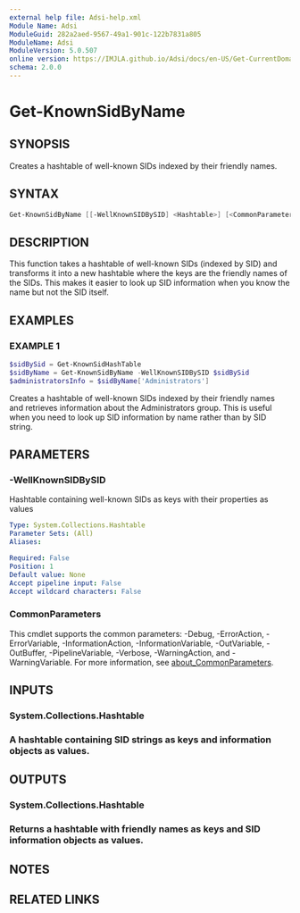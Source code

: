 ```yaml
---
external help file: Adsi-help.xml
Module Name: Adsi
ModuleGuid: 282a2aed-9567-49a1-901c-122b7831a805
ModuleName: Adsi
ModuleVersion: 5.0.507
online version: https://IMJLA.github.io/Adsi/docs/en-US/Get-CurrentDomain
schema: 2.0.0
---
```


# Get-KnownSidByName

## SYNOPSIS
Creates a hashtable of well-known SIDs indexed by their friendly names.

## SYNTAX

```powershell
Get-KnownSidByName [[-WellKnownSIDBySID] <Hashtable>] [<CommonParameters>]
```

## DESCRIPTION
This function takes a hashtable of well-known SIDs (indexed by SID) and
transforms it into a new hashtable where the keys are the friendly names
of the SIDs.
This makes it easier to look up SID information when you
know the name but not the SID itself.

## EXAMPLES

### EXAMPLE 1
```powershell
$sidBySid = Get-KnownSidHashTable
$sidByName = Get-KnownSidByName -WellKnownSIDBySID $sidBySid
$administratorsInfo = $sidByName['Administrators']
```

Creates a hashtable of well-known SIDs indexed by their friendly names and retrieves
information about the Administrators group.
This is useful when you need to look up
SID information by name rather than by SID string.

## PARAMETERS

### -WellKnownSIDBySID
Hashtable containing well-known SIDs as keys with their properties as values

```yaml
Type: System.Collections.Hashtable
Parameter Sets: (All)
Aliases:

Required: False
Position: 1
Default value: None
Accept pipeline input: False
Accept wildcard characters: False
```

### CommonParameters
This cmdlet supports the common parameters: -Debug, -ErrorAction, -ErrorVariable, -InformationAction, -InformationVariable, -OutVariable, -OutBuffer, -PipelineVariable, -Verbose, -WarningAction, and -WarningVariable. For more information, see [about_CommonParameters](http://go.microsoft.com/fwlink/?LinkID=113216).

## INPUTS

### System.Collections.Hashtable
### A hashtable containing SID strings as keys and information objects as values.
## OUTPUTS

### System.Collections.Hashtable
### Returns a hashtable with friendly names as keys and SID information objects as values.
## NOTES

## RELATED LINKS

